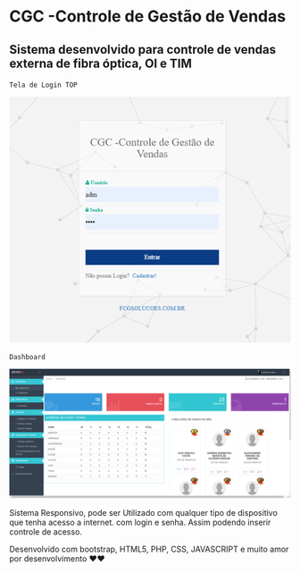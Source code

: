 # CGC -Controle de Gestão de Vendas

## Sistema desenvolvido para controle de vendas externa de fibra óptica, OI e TIM

```
Tela de Login TOP
```
![interface](https://github.com/fernandoguim/CGV/blob/main/tela%20login.PNG)

```
Dashboard
```
![interface](https://github.com/fernandoguim/CGV/blob/main/DASH.png)

Sistema Responsivo, pode ser Utilizado com qualquer tipo de dispositivo que tenha acesso a internet. com login e senha.
Assim podendo inserir controle de acesso.

Desenvolvido com bootstrap, HTML5, PHP, CSS, JAVASCRIPT e muito amor por desenvolvimento ❤❤

